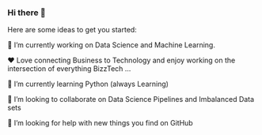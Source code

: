 ### Hi there 👋

Here are some ideas to get you started:

🔭 I’m currently working on Data Science and Machine Learning. 


❤️ Love connecting Business to Technology and enjoy working on the intersection of everything BizzTech ...


🌱 I’m currently learning Python (always Learning)


👯 I’m looking to collaborate on Data Science Pipelines and Imbalanced Data sets


🤔 I’m looking for help with new things you find on GitHub
